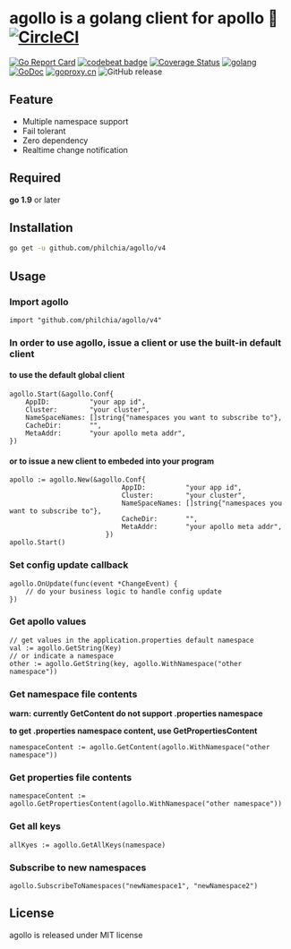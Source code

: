 # agollo is a golang client for apollo 🚀 [![CircleCI](https://circleci.com/gh/philchia/agollo/tree/v4.svg?style=svg)](https://circleci.com/gh/philchia/agollo/tree/master)

[![Go Report Card](https://goreportcard.com/badge/github.com/philchia/agollo)](https://goreportcard.com/report/github.com/philchia/agollo)
[![codebeat badge](https://codebeat.co/badges/e31b4a09-f531-4b74-a86a-775f46436539)](https://codebeat.co/projects/github-com-philchia-agollo-master)
[![Coverage Status](https://coveralls.io/repos/github/philchia/agollo/badge.svg?branch=v4)](https://coveralls.io/github/philchia/agollo?branch=master)
[![golang](https://img.shields.io/badge/Language-Go-green.svg?style=flat)](https://golang.org)
[![GoDoc](https://godoc.org/github.com/philchia/agollo?status.svg)](https://pkg.go.dev/github.com/philchia/agollo/v4)
[![goproxy.cn](https://goproxy.cn/stats/github.com/philchia/agollo/badges/download-count.svg)](https://goproxy.cn)
![GitHub release](https://img.shields.io/github/release/philchia/agollo.svg)

## Feature

* Multiple namespace support
* Fail tolerant
* Zero dependency
* Realtime change notification

## Required

**go 1.9** or later

## Installation

```sh
go get -u github.com/philchia/agollo/v4
```

## Usage

### Import agollo
```golang
import "github.com/philchia/agollo/v4"
```

### In order to use agollo, issue a client or use the built-in default client


#### to use the default global client
```golang
agollo.Start(&agollo.Conf{
    AppID:          "your app id",
    Cluster:        "your cluster",
    NameSpaceNames: []string{"namespaces you want to subscribe to"},
    CacheDir:       "",
    MetaAddr:       "your apollo meta addr",
})
```

#### or to issue a new client to embeded into your program

```golang
apollo := agollo.New(&agollo.Conf{
                            AppID:          "your app id",
                            Cluster:        "your cluster",
                            NameSpaceNames: []string{"namespaces you want to subscribe to"},
                            CacheDir:       "",
                            MetaAddr:       "your apollo meta addr",
                        })
apollo.Start()
```

### Set config update callback

```golang
agollo.OnUpdate(func(event *ChangeEvent) {
    // do your business logic to handle config update
})
```

### Get apollo values

```golang
// get values in the application.properties default namespace
val := agollo.GetString(Key)
// or indicate a namespace
other := agollo.GetString(key, agollo.WithNamespace("other namespace"))
```

### Get namespace file contents

**warn: currently GetContent do not support .properties namespace**

**to get .properties namespace content, use GetPropertiesContent**
```golang
namespaceContent := agollo.GetContent(agollo.WithNamespace("other namespace"))
```

### Get properties file contents

```golang
namespaceContent := agollo.GetPropertiesContent(agollo.WithNamespace("other namespace"))
```

### Get all keys

```golang
allKyes := agollo.GetAllKeys(namespace)
```

### Subscribe to new namespaces

```golang
agollo.SubscribeToNamespaces("newNamespace1", "newNamespace2")
```

## License

agollo is released under MIT license
